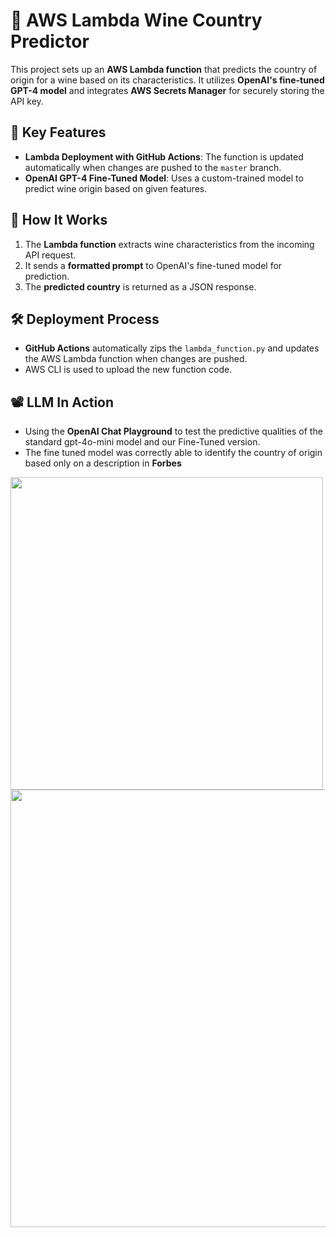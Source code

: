 # 🚀 AWS Lambda Wine Country Predictor

This project sets up an **AWS Lambda function** that predicts the country of origin for a wine based on its characteristics. It utilizes **OpenAI's fine-tuned GPT-4 model** and integrates **AWS Secrets Manager** for securely storing the API key.

## 📌 Key Features
- **Lambda Deployment with GitHub Actions**: The function is updated automatically when changes are pushed to the `master` branch.
- **OpenAI GPT-4 Fine-Tuned Model**: Uses a custom-trained model to predict wine origin based on given features.

## 🔧 How It Works
1. The **Lambda function** extracts wine characteristics from the incoming API request.
2. It sends a **formatted prompt** to OpenAI's fine-tuned model for prediction.
3. The **predicted country** is returned as a JSON response.

## 🛠️ Deployment Process
- **GitHub Actions** automatically zips the `lambda_function.py` and updates the AWS Lambda function when changes are pushed.
- AWS CLI is used to upload the new function code.

## 📽️  LLM In Action
- Using the **OpenAI Chat Playground** to test the predictive qualities of the standard gpt-4o-mini model and our Fine-Tuned version. 
- The fine tuned model was correctly able to identify the country of origin based only on a description in **Forbes**

<img src="https://github.com/user-attachments/assets/625e33d9-bf45-4a5e-ae8e-b3d2c45b246e" width="500">

<img src="https://github.com/user-attachments/assets/0545c807-60d6-48df-a8d0-cb98dab294dd" width="700">

